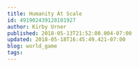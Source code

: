 ```yaml
---
title: Humanity At Scale
id: 491902439128101927
author: Kirby Urner
published: 2018-05-13T21:52:00.004-07:00
updated: 2018-05-18T16:45:49.421-07:00
blog: world_game
tags: 
---
```


